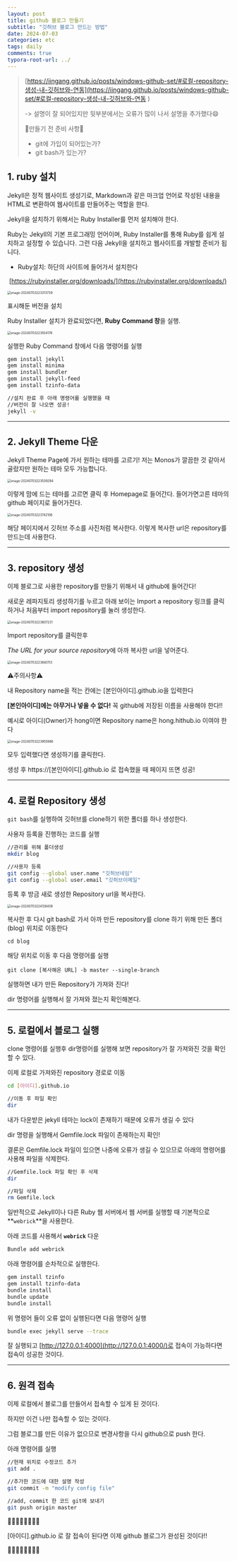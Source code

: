 ```yaml
---
layout: post
title: github 블로그 만들기
subtitle: "깃허브 블로그 만드는 방법"
date: 2024-07-03
categories: etc
tags: daily
comments: true
typora-root-url: ../
---
```






>[https://iingang.github.io/posts/windows-github-set/#로컬-repository-생성-내-깃허브와-연동](https://iingang.github.io/posts/windows-github-set/#로컬-repository-생성-내-깃허브와-연동 ) 
>
>-> 설명이 잘 되어있지만 뒷부분에서는 오류가 많이 나서 설명을 추가했다:smile:
>
>
>
>📝만들기 전 준비 사항📝
>
>- git에 가입이 되어있는가?
>- git bash가 있는가?





## 1. ruby 설치



Jekyll은 정적 웹사이트 생성기로, Markdown과 같은 마크업 언어로 작성된 내용을 HTML로 변환하여 웹사이트를 만들어주는 역할을 한다.

Jekyll을 설치하기 위해서는 Ruby Installer를 먼저 설치해야 한다. 

Ruby는 Jekyll의 기본 프로그래밍 언어이며, Ruby Installer를 통해 Ruby를 쉽게 설치하고 설정할 수 있습니다. 그런 다음 Jekyll을 설치하고 웹사이트를 개발할 준비가 됩니다.



- Ruby설치: 하단의 사이트에 들어가서 설치한다

​	[https://rubyinstaller.org/downloads/](https://rubyinstaller.org/downloads/)



<img src="/images/2024-07-03-etc-daily-github 블로그 생성/image-20240703223313739.png" alt="image-20240703223313739" style="zoom:50%;" />



표시해둔 버전을 설치

Ruby Installer 설치가 완료되었다면, **Ruby Command 창**을 실행.

<img src="/images/2024-07-03-etc-daily-github 블로그 생성/image-20240703223504176.png" alt="image-20240703223504176" style="zoom:50%;" />



실행한 Ruby Command 창에서 다음 명령어를 실행

```bash
gem install jekyll
gem install minima
gem install bundler
gem install jekyll-feed
gem install tzinfo-data

//설치 완료 후 아래 명령어를 실행했을 때
//버전이 잘 나오면 성공!
jekyll -v 
```







------







## 2. Jekyll Theme 다운



Jekyll Theme Page에 가서 원하는 테마를 고르기! 저는 Monos가 깔끔한 것 같아서 골랐지만 원하는 테마 모두 가능합니다.



<img src="/images/2024-07-03-etc-daily-github 블로그 생성/image-20240703223539294.png" alt="image-20240703223539294" style="zoom:50%;" />





이렇게 맘에 드는 테마를 고르면 클릭 후 Homepage로 들어간다. 들어가면고른 테마의 github 페이지로 들어가진다.



<img src="/images/2024-07-03-etc-daily-github 블로그 생성/image-20240703223742106.png" alt="image-20240703223742106" style="zoom:50%;" />



해당 페이지에서 깃허브 주소를 사진처럼 복사한다. 이렇게 복사한 url은 repository를 만드는데 사용한다.







---







## 3. repository 생성



이제 블로그로 사용한 repository를 만들기 위해서 내 github에 들어간다!

새로운 레파지토리 생성하기를 누르고 아래 보이는 Import a repository 링크를 클릭하거나 처음부터 import repository를 눌러 생성한다.



<img src="/images/2024-07-03-etc-daily-github 블로그 생성/image-20240703223807231.png" alt="image-20240703223807231" style="zoom:50%;" />



Import repository를 클릭한후

*The URL for your source repository*에 아까 복사한 url을 넣어준다.  



<img src="/images/2024-07-03-etc-daily-github 블로그 생성/image-20240703223840113.png" alt="image-20240703223840113" style="zoom:50%;" />



⚠️주의사항⚠️

내 Repository name을 적는 칸에는 [본인아이디].github.io을 입력한다

**[본인아이디]에는 아무거나 넣을 수 없다!** 꼭 github에 저장된 이름을 사용해야 한다!!

예시로 아이디(Owner)가 hong이면 Repository name은 hong.hithub.io 이여야 한다



<img src="/images/2024-07-03-etc-daily-github 블로그 생성/image-20240703223955986.png" alt="image-20240703223955986" style="zoom:50%;" />



모두 입력했다면 생성하기를 클릭한다.

생성 후 https://[본인아이디].github.io 로 접속했을 때 페이지 뜨면 성공!







---







## 4. 로컬 Repository 생성



`git bash`를 실행하여 깃허브를 clone하기 위한 폴더를 하나 생성한다.

사용자 등록을 진행하는 코드를 실행

```bash
//관리를 위해 폴더생성
mkdir blog

//사용자 등록
git config --global user.name "깃허브네임"
git config --global user.email "깃허브이메일"
```





등록 후 방금 새로 생성한 Repository url을 복사한다.

<img src="/images/2024-07-03-etc-daily-github 블로그 생성/image-20240703224126408.png" alt="image-20240703224126408" style="zoom:50%;" />



복사한 후 다시 git bash로 가서 아까 만든 repository를 clone 하기 위해 만든 폴더(blog) 위치로 이동한다

```
cd blog
```





해당 위치로 이동 후 다음 명령어를 실행

```
git clone [복사해온 URL] -b master --single-branch
```





실행하면 내가 만든 Repository가 가져와 진다!

dir 명령어를 실행해서 잘 가져와 졌는지 확인해본다.





---





## 5. 로컬에서 블로그 실행



clone 명령어를 실행후 dir명령어를 실행해 보면 repository가 잘 가져와진 것을 확인할 수 있다.

이제 로컬로 가져와진 repository 경로로 이동

```bash
cd [아이디].github.io

//이동 후 파일 확인
dir
```





내가 다운받은 jekyll 테마는 lock이 존재하기 때문에 오류가 생길 수 있다

dir 명령을 실행해서 Gemfile.lock 파일이 존재하는지 확인!

결론은 Gemfile.lock 파일이 있으면 나중에 오류가 생길 수 있으므로 아래의 명령어를 사용해 파일을 삭제한다.

```bash
//Gemfile.lock 파일 확인 후 삭제
dir 

//파일 삭제
rm Gemfile.lock 
```





일반적으로 Jekyll이나 다른 Ruby 웹 서버에서 웹 서버를 실행할 때 기본적으로 **`webrick`**을 사용한다.

아래 코드를 사용해서 **`webrick`** 다운

```bash
Bundle add webrick
```





아래 명령어를 순차적으로 실행한다.

```bash
gem install tzinfo
gem install tzinfo-data
bundle install
bundle update
bundle install
```





위 명령어 들이 오류 없이 실행된다면 다음 명령어 실행

```bash
bundle exec jekyll serve --trace
```



잘 실행되고 [http://127.0.0.1:4000](http://127.0.0.1:4000/)로 접속이 가능하다면 접속이 성공한 것이다.





---





## 6. 원격 접속



이제 로컬에서 블로그를 만들어서 접속할 수 있게 된 것이다.

하지만 이건 나만 접속할 수 있는 것이다.

그럼 블로그를 만든 이유가 없으므로 변경사항을 다시 github으로 push 한다.



아래 명령어를 실행

```bash
//현재 위치로 수정코드 추가
git add . 

//추가한 코드에 대한 설명 작성
git commit -m "modify config file"

//add, commit 한 코드 git에 보내기
git push origin master
```







🎉🎉🎉🎉🎉🎉🎉🎉

[아이디].github.io 로 잘 접속이 된다면 이제 github 블로그가 완성된 것이다!!

🎉🎉🎉🎉🎉🎉🎉🎉
